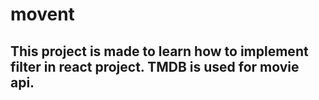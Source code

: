 # movent
## This project is made to learn how to implement filter in react project. TMDB is used for movie api.
